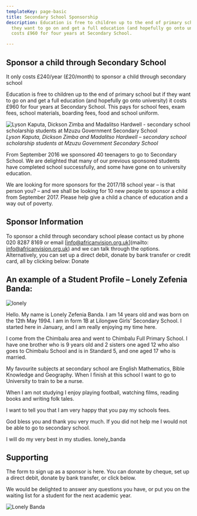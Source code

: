 ```yaml
---
templateKey: page-basic
title: Secondary School Sponsorship
description: Education is free to children up to the end of primary school but if
  they want to go on and get a full education (and hopefully go onto university) it
  costs £960 for four years at Secondary School.

---
```

## Sponsor a child through Secondary School

It only costs £240/year (£20/month) to sponsor a child through secondary school

Education is free to children up to the end of primary school but if they want to go on and get a full education (and hopefully go onto university) it costs £960 for four years at Secondary School. This pays for school fees, exam fees, school materials, boarding fees, food and school uniform.

![Lyson Kaputa, Dickson Zimba and Madalitso Hardwell - secondary school scholarship students at Mzuzu Government Secondary School](/img/projects/Lyson-Kaputa-form-2-left-Dickson-Zimba-form-1-middle-and-Madalitso-Hardwell-form-4-right-students-at-Mzuzu-Government-Secondary-School-Northern-Region-of-Malawi.jpg)
_Lyson Kaputa, Dickson Zimba and Madalitso Hardwell – secondary school scholarship students at Mzuzu Government Secondary School_

From September 2016 we sponsored 40 teenagers to go to Secondary School. We are delighted that many of our previous sponsored students have completed school successfully, and some have gone on to university education.

We are looking for more sponsors for the 2017/18 school year – is that person you? – and we shall be looking for 10 new people to sponsor a child from September 2017.  Please help give a child a chance of education and a way out of poverty.

## Sponsor Information

To sponsor a child through secondary school please contact us by phone 020 8287 8169 or email  [info@africanvision.org.uk](mailto: info@africanvision.org.uk) and we can talk through the options. Alternatively, you can set up a direct debit, donate by bank transfer or credit card, all by clicking below: Donate

## An example of a Student Profile – Lonely Zefenia Banda:

![lonely](/img/projects/4acb49fa8e77flonely_banda_2.jpg)

Hello. My name is Lonely Zefenia Banda. I am 14 years old and was born on the 12th May 1994. I am in form 1B at Lilongwe Girls’ Secondary School. I started here in January, and I am really enjoying my time here.

I come from the Chimbalu area and went to Chimbalu Full Primary School. I have one brother who is 9 years old and 2 sisters one aged 12 who also goes to Chimbalu School and is in Standard 5, and one aged 17 who is married.

My favourite subjects at secondary school are English Mathematics, Bible Knowledge and Geography. When I finish at this school I want to go to University to train to be a nurse.

When I am not studying I enjoy playing football, watching films, reading books and writing folk tales.

I want to tell you that I am very happy that you pay my schools fees.

God bless you and thank you very much. If you did not help me I would not be able to go to secondary school.

I will do my very best in my studies.
lonely_banda

## Supporting

The form to sign up as a sponsor is here.  You can donate by cheque, set up a direct debit, donate by bank transfer, or click below.

We would be delighted to answer any questions you have, or put you on the waiting list for a student for the next academic year.

![Lonely Banda](/img/projects/4acb4a058852elonely_banda.jpg)
